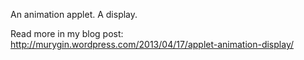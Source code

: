 An animation applet. A display.

Read more in my blog post: http://murygin.wordpress.com/2013/04/17/applet-animation-display/

